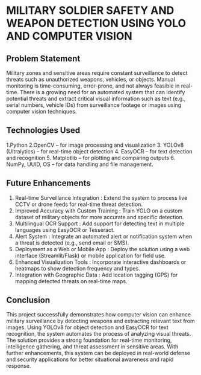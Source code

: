# MILITARY SOLDIER SAFETY AND WEAPON DETECTION USING YOLO AND COMPUTER VISION 
## Problem Statement 
Military zones and sensitive areas require constant surveillance to detect threats such as 
unauthorized weapons, vehicles, or objects. Manual monitoring is time-consuming, error-prone, and 
not always feasible in real-time. There is a growing need for an automated system that can identify 
potential threats and extract critical visual information such as text (e.g., serial numbers, vehicle IDs) 
from surveillance footage or images using computer vision techniques.

## Technologies Used 
1.Python 
2.OpenCV – for image processing and visualization 
3. YOLOv8 (Ultralytics) – for real-time object detection 
4. EasyOCR – for text detection and recognition 
5. Matplotlib – for plotting and comparing outputs 
6. NumPy, UUID, OS – for data handling and file management.
 
## Future Enhancements 
1. Real-time Surveillance Integration : Extend the system to process live CCTV or drone feeds for real-time threat 
detection. 
2. Improved Accuracy with Custom Training : Train YOLO on a custom dataset of military objects for more accurate and 
specific detection. 
3. Multilingual OCR Support : Add support for detecting text in multiple languages using EasyOCR or 
Tesseract. 
4. Alert System : Integrate an automated alert or notification system when a threat is detected 
(e.g., send email or SMS). 
5. Deployment as a Web or Mobile App : Deploy the solution using a web interface (Streamlit/Flask) or mobile 
application for field use. 
6. Enhanced Visualization Tools : Incorporate interactive dashboards or heatmaps to show detection frequency 
and types. 
7. Integration with Geographic Data : Add location tagging (GPS) for mapping detected threats on real-time maps. 

## Conclusion 
This project successfully demonstrates how computer vision can enhance military 
surveillance by detecting weapons and extracting relevant text from images. Using YOLOv8 
for object detection and EasyOCR for text recognition, the system automates the process of 
analyzing visual threats. The solution provides a strong foundation for real-time monitoring, 
intelligence gathering, and threat assessment in sensitive areas. With further enhancements, 
this system can be deployed in real-world defense and security applications for better 
situational awareness and rapid response.
